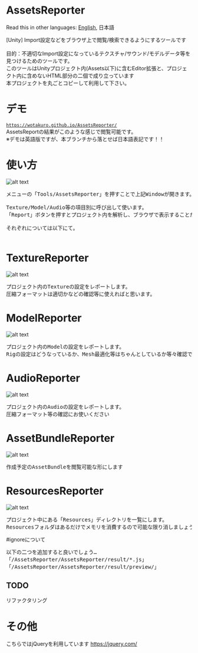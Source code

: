 # AssetsReporter
Read this in other languages: [English](README.md), 日本語<br />

[Unity] Import設定などをブラウザ上で閲覧/検索できるようにするツールです<br />
<br />
目的：不適切なImport設定になっているテクスチャ/サウンド/モデルデータ等を見つけるためのツールです。<br />
このツールはUnityプロジェクト内(Assets以下)に含むEditor拡張と、プロジェクト内に含めないHTML部分の二個で成り立っています<br />
本プロジェクトを丸ごとコピーして利用して下さい。

# デモ
[`https://wotakuro.github.io/AssetsReporter/`](https://wotakuro.github.io/AssetsReporter/)<br />
AssetsReportの結果がこのような感じで閲覧可能です。<br />
※デモは英語版ですが、本ブランチから落とせば日本語表記です！！


# 使い方
![alt text](doc/image/ja/reporterWindow.png)
<pre>
メニューの「Tools/AssetsReporter」を押すことで上記Windowが開きます。

Texture/Model/Audio等の項目別に呼び出して使います。
「Report」ボタンを押すとプロジェクト内を解析し、ブラウザで表示することが出来ます。

それぞれについては以下にて。

</pre>


# TextureReporter
![alt text](doc/image/ja/textureReporter.png)
<pre>
プロジェクト内のTextureの設定をレポートします。
圧縮フォーマットは適切かなどの確認等に使えればと思います。
</pre>

# ModelReporter
![alt text](doc/image/ja/modelReporter.png)
<pre>
プロジェクト内のModelの設定をレポートします。
Rigの設定はどうなっているか、Mesh最適化等はちゃんとしているか等々確認できます
</pre>

# AudioReporter
![alt text](doc/image/ja/audioReporter.png)
<pre>
プロジェクト内のAudioの設定をレポートします。
圧縮フォーマット等の確認にお使いください
</pre>

# AssetBundleReporter
![alt text](doc/image/ja/ResourcesReporter.png)
<pre>
作成予定のAssetBundleを閲覧可能な形にします
</pre>

# ResourcesReporter
![alt text](doc/image/ja/ReporterAb.png)
<pre>
プロジェクト中にある「Resources」ディレクトリを一覧にします。
Resourcesフォルダはあるだけでメモリを消費するので可能な限り消しましょう。
</pre>

#ignoreについて
<pre>
以下の二つを追加すると良いでしょう…
「/AssetsReporter/AssetsReporter/result/*.js」
「/AssetsReporter/AssetsReporter/result/preview/」
</pre>


## TODO
リファクタリング<br/>

# その他
こちらではjQueryを利用しています
https://jquery.com/
